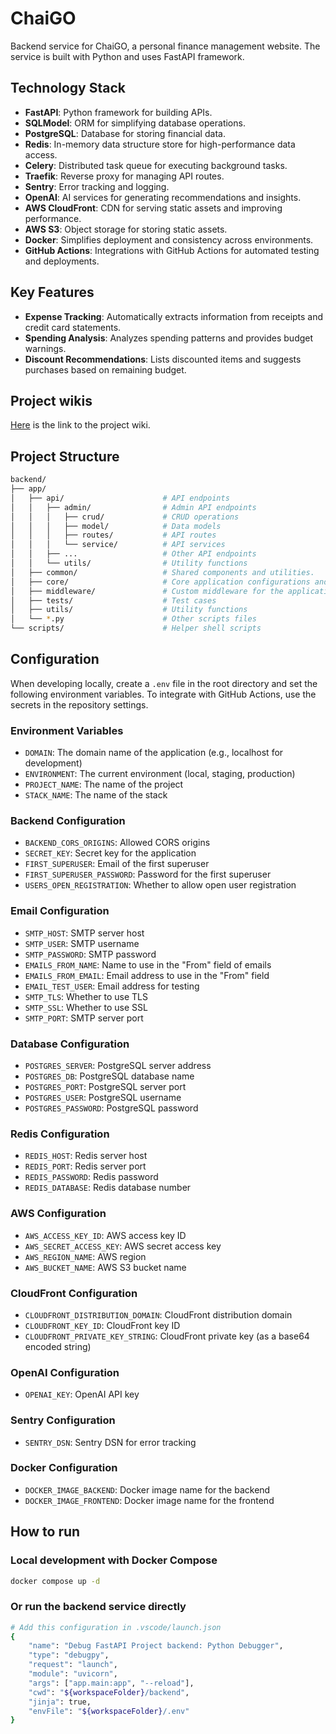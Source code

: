 # ChaiGO

Backend service for ChaiGO, a personal finance management website. The service is built with Python and uses FastAPI framework.

## Technology Stack

- **FastAPI**: Python framework for building APIs.
- **SQLModel**: ORM for simplifying database operations.
- **PostgreSQL**: Database for storing financial data.
- **Redis**: In-memory data structure store for high-performance data access.
- **Celery**: Distributed task queue for executing background tasks.
- **Traefik**: Reverse proxy for managing API routes.
- **Sentry**: Error tracking and logging.
- **OpenAI**: AI services for generating recommendations and insights.
- **AWS CloudFront**: CDN for serving static assets and improving performance.
- **AWS S3**: Object storage for storing static assets.
- **Docker**: Simplifies deployment and consistency across environments.
- **GitHub Actions**: Integrations with GitHub Actions for automated testing and deployments.

## Key Features

- **Expense Tracking**: Automatically extracts information from receipts and credit card statements.
- **Spending Analysis**: Analyzes spending patterns and provides budget warnings.
- **Discount Recommendations**: Lists discounted items and suggests purchases based on remaining budget.

## Project wikis

[Here](https://midnight-scarf-544.notion.site/ChaiGo-Development-Wiki-5b29040746e74457a3afe218f0c634e5?pvs=4) is the link to the project wiki.

## Project Structure

```bash
backend/
├── app/
│   ├── api/                      # API endpoints
│   │   ├── admin/                # Admin API endpoints
│   │   │   ├── crud/             # CRUD operations
│   │   │   ├── model/            # Data models
│   │   │   ├── routes/           # API routes
│   │   │   └── service/          # API services
│   │   ├── ...                   # Other API endpoints
│   │   └── utils/                # Utility functions
│   ├── common/                   # Shared components and utilities.
│   ├── core/                     # Core application configurations and setup
│   ├── middleware/               # Custom middleware for the application
│   ├── tests/                    # Test cases
│   ├── utils/                    # Utility functions
│   └── *.py                      # Other scripts files
└── scripts/                      # Helper shell scripts    
```

## Configuration

When developing locally, create a `.env` file in the root directory and set the following environment variables. To integrate with GitHub Actions, use the secrets in the repository settings.

### Environment Variables
- `DOMAIN`: The domain name of the application (e.g., localhost for development)
- `ENVIRONMENT`: The current environment (local, staging, production)
- `PROJECT_NAME`: The name of the project
- `STACK_NAME`: The name of the stack

### Backend Configuration
- `BACKEND_CORS_ORIGINS`: Allowed CORS origins
- `SECRET_KEY`: Secret key for the application
- `FIRST_SUPERUSER`: Email of the first superuser
- `FIRST_SUPERUSER_PASSWORD`: Password for the first superuser
- `USERS_OPEN_REGISTRATION`: Whether to allow open user registration

### Email Configuration
- `SMTP_HOST`: SMTP server host
- `SMTP_USER`: SMTP username
- `SMTP_PASSWORD`: SMTP password
- `EMAILS_FROM_NAME`: Name to use in the "From" field of emails
- `EMAILS_FROM_EMAIL`: Email address to use in the "From" field
- `EMAIL_TEST_USER`: Email address for testing
- `SMTP_TLS`: Whether to use TLS
- `SMTP_SSL`: Whether to use SSL
- `SMTP_PORT`: SMTP server port

### Database Configuration
- `POSTGRES_SERVER`: PostgreSQL server address
- `POSTGRES_DB`: PostgreSQL database name
- `POSTGRES_PORT`: PostgreSQL server port
- `POSTGRES_USER`: PostgreSQL username
- `POSTGRES_PASSWORD`: PostgreSQL password

### Redis Configuration
- `REDIS_HOST`: Redis server host
- `REDIS_PORT`: Redis server port
- `REDIS_PASSWORD`: Redis password
- `REDIS_DATABASE`: Redis database number

### AWS Configuration
- `AWS_ACCESS_KEY_ID`: AWS access key ID
- `AWS_SECRET_ACCESS_KEY`: AWS secret access key
- `AWS_REGION_NAME`: AWS region
- `AWS_BUCKET_NAME`: AWS S3 bucket name

### CloudFront Configuration
- `CLOUDFRONT_DISTRIBUTION_DOMAIN`: CloudFront distribution domain
- `CLOUDFRONT_KEY_ID`: CloudFront key ID
- `CLOUDFRONT_PRIVATE_KEY_STRING`: CloudFront private key (as a base64 encoded string)

### OpenAI Configuration
- `OPENAI_KEY`: OpenAI API key

### Sentry Configuration
- `SENTRY_DSN`: Sentry DSN for error tracking

### Docker Configuration
- `DOCKER_IMAGE_BACKEND`: Docker image name for the backend
- `DOCKER_IMAGE_FRONTEND`: Docker image name for the frontend

## How to run

### Local development with Docker Compose
```bash
docker compose up -d
```

### Or run the backend service directly

```bash
# Add this configuration in .vscode/launch.json
{
    "name": "Debug FastAPI Project backend: Python Debugger",
    "type": "debugpy",
    "request": "launch",
    "module": "uvicorn",
    "args": ["app.main:app", "--reload"],
    "cwd": "${workspaceFolder}/backend",
    "jinja": true,
    "envFile": "${workspaceFolder}/.env"
}
```

